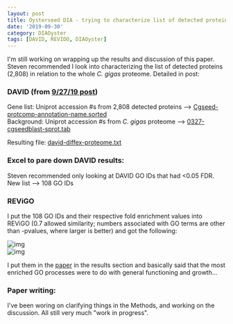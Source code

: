 ```yaml
---
layout: post
title: Oysterseed DIA - trying to characterize list of detected proteins in relation to _C. gigas_ proteome
date: '2019-09-30'
category: DIAOyster
tags: [DAVID, REVIDO, DIAOyster]
---
```

I'm still working on wrapping up the results and discussion of this paper. Steven recommended I look into characterizing the list of detected proteins (2,808) in relation to the whole _C. gigas_ proteome. Detailed in post:    

### DAVID (from [9/27/19 post](https://grace-ac.github.io/oysterseed-new-analyses/))
Gene list: Uniprot accession #s from 2,808 detected proteins --> [Cgseed-protcomp-annotation-name.sorted](https://raw.githubusercontent.com/grace-ac/paper-pacific.oyster-larvae/master/analyses/Cgseed-protcomp-annotation-name.sorted)     
Background: Uniprot accession #s from _C. gigas_ proteome --> [0327-cgseedblast-sprot.tab](https://raw.githubusercontent.com/grace-ac/paper-pacific.oyster-larvae/master/analyses/0327-cgseedblast-sprot.tab)

Resulting file: [david-diffex-proteome.txt](https://raw.githubusercontent.com/grace-ac/paper-pacific.oyster-larvae/master/analyses/david-diffex-proteome.txt)

### Excel to pare down DAVID results:    
Steven recommended only looking at DAVID GO IDs that had <0.05 FDR.    
New list --> 108 GO IDs

### REViGO
I put the 108 GO IDs and their respective fold enrichment values into REViGO (0.7 allowed similarity; numbers associated with GO terms are other than -pvalues, where larger is better) and got the following:    

![img](../notebook-images/093019-revigo-screenshots/scatter3.png)     
![img](../notebook-images/093019-revigo-screenshots/treemap2.png)

I put them in the [paper](https://docs.google.com/document/d/1OaYNzlOJr5QibCYt8--GMNGvXlzHPR9_daCkNUVkj-U/edit) in the results section and basically said that the most enriched GO processes were to do with general functioning and growth... 

### Paper writing:
I've been woring on clarifying things in the Methods, and working on the discussion. All still very much "work in progress". 
